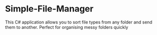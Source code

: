 # Simple-File-Manager
This C# application allows you to sort file types from any folder and send them to another. Perfect for organising messy folders quickly
